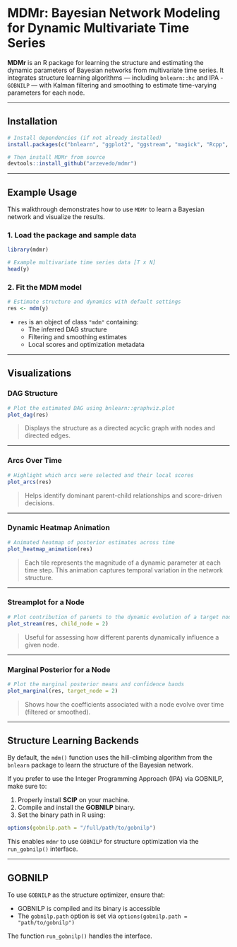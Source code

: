# MDMr: Bayesian Network Modeling for Dynamic Multivariate Time Series

**MDMr** is an R package for learning the structure and estimating the dynamic parameters of Bayesian networks from multivariate time series. It integrates structure learning algorithms — including `bnlearn::hc` and IPA - `GOBNILP` — with Kalman filtering and smoothing to estimate time-varying parameters for each node.

---

## Installation

```r
# Install dependencies (if not already installed)
install.packages(c("bnlearn", "ggplot2", "ggstream", "magick", "Rcpp", "reticulate"))

# Then install MDMr from source
devtools::install_github("arzevedo/mdmr")
```

---

## Example Usage

This walkthrough demonstrates how to use `MDMr` to learn a Bayesian network and visualize the results.

### 1. Load the package and sample data

```r
library(mdmr)

# Example multivariate time series data [T x N]
head(y)
```

### 2. Fit the MDM model

```r
# Estimate structure and dynamics with default settings
res <- mdm(y)
```

- `res` is an object of class `"mdm"` containing:
  - The inferred DAG structure
  - Filtering and smoothing estimates
  - Local scores and optimization metadata

---

## Visualizations

### DAG Structure

```r
# Plot the estimated DAG using bnlearn::graphviz.plot
plot_dag(res)
```

> Displays the structure as a directed acyclic graph with nodes and directed edges.

---

### Arcs Over Time

```r
# Highlight which arcs were selected and their local scores
plot_arcs(res)
```

> Helps identify dominant parent-child relationships and score-driven decisions.

---

### Dynamic Heatmap Animation

```r
# Animated heatmap of posterior estimates across time
plot_heatmap_animation(res)
```

> Each tile represents the magnitude of a dynamic parameter at each time step. This animation captures temporal variation in the network structure.

---

### Streamplot for a Node

```r
# Plot contribution of parents to the dynamic evolution of a target node
plot_stream(res, child_node = 2)
```

> Useful for assessing how different parents dynamically influence a given node.

---

### Marginal Posterior for a Node

```r
# Plot the marginal posterior means and confidence bands
plot_marginal(res, target_node = 2)
```

> Shows how the coefficients associated with a node evolve over time (filtered or smoothed).

---

## Structure Learning Backends

By default, the `mdm()` function uses the hill-climbing algorithm from the `bnlearn` package to learn the structure of the Bayesian network.

If you prefer to use the Integer Programming Approach (IPA) via GOBNILP, make sure to:

1. Properly install **SCIP** on your machine.
2. Compile and install the **GOBNILP** binary.
3. Set the binary path in R using:

```r
options(gobnilp.path = "/full/path/to/gobnilp")
```

This enables `mdmr` to use `GOBNILP` for structure optimization via the `run_gobnilp()` interface.


---

## GOBNILP

To use `GOBNILP` as the structure optimizer, ensure that:
- GOBNILP is compiled and its binary is accessible
- The `gobnilp.path` option is set via `options(gobnilp.path = "path/to/gobnilp")`

The function `run_gobnilp()` handles the interface.

